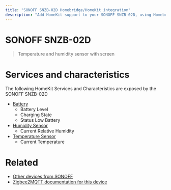 ```yaml
---
title: "SONOFF SNZB-02D Homebridge/HomeKit integration"
description: "Add HomeKit support to your SONOFF SNZB-02D, using Homebridge, Zigbee2MQTT and homebridge-z2m."
---
```

<!---
This file has been GENERATED using src/docgen/docgen.ts
DO NOT EDIT THIS FILE MANUALLY!
-->
# SONOFF SNZB-02D
> Temperature and humidity sensor with screen


# Services and characteristics
The following HomeKit Services and Characteristics are exposed by
the SONOFF SNZB-02D

* [Battery](../../battery.md)
  * Battery Level
  * Charging State
  * Status Low Battery
* [Humidity Sensor](../../sensors.md)
  * Current Relative Humidity
* [Temperature Sensor](../../sensors.md)
  * Current Temperature


# Related
* [Other devices from SONOFF](../index.md#sonoff)
* [Zigbee2MQTT documentation for this device](https://www.zigbee2mqtt.io/devices/SNZB-02D.html)